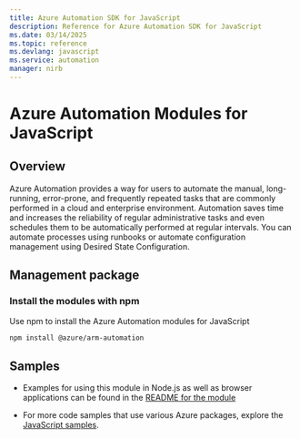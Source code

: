 ```yaml
---
title: Azure Automation SDK for JavaScript
description: Reference for Azure Automation SDK for JavaScript
ms.date: 03/14/2025
ms.topic: reference
ms.devlang: javascript
ms.service: automation
manager: nirb
---
```

# Azure Automation Modules for JavaScript

## Overview

Azure Automation provides a way for users to automate the manual, long-running, error-prone, and frequently repeated tasks that are commonly performed in a cloud and enterprise environment. Automation saves time and increases the reliability of regular administrative tasks and even schedules them to be automatically performed at regular intervals. You can automate processes using runbooks or automate configuration management using Desired State Configuration.

## Management package

### Install the modules with npm

Use npm to install the Azure Automation modules for JavaScript

```bash
npm install @azure/arm-automation
```

## Samples

* Examples for using this module in Node.js as well as browser applications can be found in the [README for the module](https://www.npmjs.com/package/@azure/arm-automation)

* For more code samples that use various Azure packages, explore the [JavaScript samples](https://docs.microsoft.com/samples/browse/?languages=javascript).